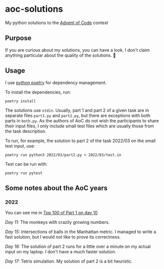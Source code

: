 # aoc-solutions
My python solutions to the [Advent of Code](https://adventofcode.com) contest

## Purpose

If you are curious about my solutions, you can have a look.
I don't claim anything particular about the quality of the solutions. 🙂

## Usage

I use [python poetry](https://python-poetry.org/) for dependency management.

To install the dependencies, run:
```
poetry install
```

The solutions use `stdin`. Usually, part 1 and part 2 of a given task are in
separate files `part1.py` and `part2.py`, but there are exceptions with both
parts in `both.py`. As the authors of AoC do not wish the participants to share
their input files, I only include small test files which are usually those from
the task description.

To run, for example, the solution to part 2 of the task 2022/03 on the small
test input, use:
```
poetry run python3 2022/03/part2.py < 2022/03/test.in
```

Test can be run with:
```
poetry run pytest
```

## Some notes about the AoC years

### 2022

You can see me in [Top 100 of Part 1 on day 10](https://adventofcode.com/2022/leaderboard/day/10)

_Day 11:_ The monkeys with crazily growing numbers.

_Day 15:_ Intersections of balls in the Manhattan metric. I managed to write a
fast solution, but I would not like to prove its correctness.

_Day 16:_ The solution of part 2 runs for a little over a minute on my actual
input on my laptop. I don't have a much faster solution.

_Day 17:_ Tetris simulation. My solution of part 2 is a bit heuristic.
